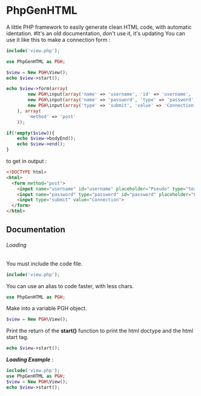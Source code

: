 # PhpGenHTML
A little PHP framework to easily generate clean HTML code, with automatic identation.
#It's an old documentation, don't use it, it's updating
You can use it like this to make a connection form :

```php
include('view.php');

use PhpGenHTML as PGH;

$view = New PGH\View();
echo $view->start();

echo $view->form(array(
		new PGH\input(array('name' => 'username', 'id' => 'username', 'placeholder' => 'Pseudo')),
		new PGH\input(array('name' => 'password', 'type' => 'password', 'id' => 'password', 'placeholder' => 'Password')),
		new PGH\input(array('type' => 'submit', 'value' => 'Connection'))
	), array(
		'method' => 'post'
	));

if(!empty($view)){
	echo $view->bodyEnd();
	echo $view->end();
}
```
  
to get in output :

```html
<!DOCTYPE html>
<html>
  <form method="post">
    <input name="username" id="username" placeholder="Pseudo" type="text">
    <input name="password" type="password" id="password" placeholder="Password">
    <input type="submit" value="Connection">
  </form>
</html>
```



## Documentation
###### Loading
You must include the code file.
```php
include('view.php');
```
You can use an alias to code faster, with less chars.
```php
use PhpGenHTML as PGH;
```
Make into a variable PGH object.
```php
$view = New PGH\View();
```
Print the return of the **start()** function to print the html doctype and the html start tag.
```php
echo $view->start();
```

**_Loading Example_** :
```php
include('view.php');
use PhpGenHTML as PGH;
$view = New PGH\View();
echo $view->start();
```
